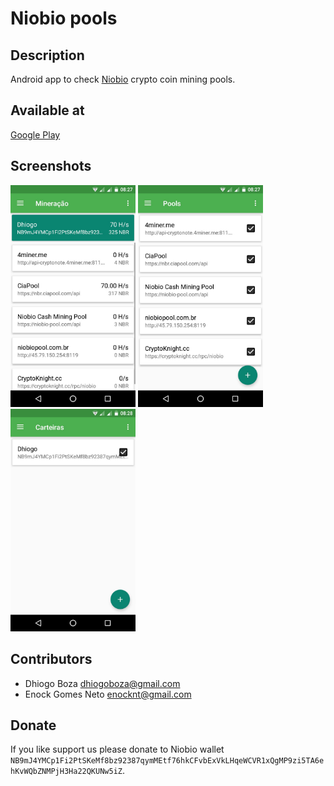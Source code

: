 # Niobio pools

## Description
Android app to check [Niobio](https://niobiocash.org/) crypto coin mining pools.

## Available at
[Google Play](https://play.google.com/store/apps/details?id=com.dbz.niobiostats)

## Screenshots
<img src="/metadata/screenshots/mining.jpg?raw=true" width="200" title="Mining">
<img src="/metadata/screenshots/pools.jpg?raw=true" width="200" title="Pools">
<img src="/metadata/screenshots/wallets.jpg?raw=true" width="200" title="Wallets">

## Contributors
* Dhiogo Boza <dhiogoboza@gmail.com>
* Enock Gomes Neto <enocknt@gmail.com>

## Donate
If you like support us please donate to Niobio wallet `NB9mJ4YMCp1Fi2PtSKeMf8bz92387qymMEtf76hkCFvbExVkLHqeWCVR1xQgMP9zi5TA6ehKvWQbZNMPjH3Ha22QKUNw5iZ`.
